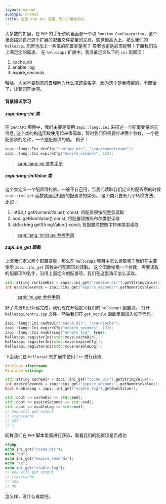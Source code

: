 ```yaml
---
layout: manual
subtype: normal
title: 注册 php.ini 变量，您的扩展也可以
---
```

大多数的扩展，在 `PHP` 的手册说明里面都一个项 `Runtime Configuration`，这个里面描述自己这个扩展的配置文件变量的文档，感觉很高大上，那么我们的 `hellozapi` 能否也加上一些值的配置变量呢？
答案肯定是必须能啊！下面我们马上满足您的需求。
在 `hellozapi` 扩展中，我准备定义以下的 `ini` 配置项：

1. cache_dir
2. enable_log
3. expire_seconds

哈哈，大家不要刻意的去理解为什么取这些名字，因为这个是我瞎编的，不废话了，让我们开始吧。

#### 背景知识学习
##### zapi::lang::Ini 类
在 `zendAPI` 项目中，我们主要是使用 `zapi::lang::Ini` 来描述一个配置变量的元信息, 这个类的构造函数使用起来很简单，暂时我们只需要传递两个参数，一个是配置项的名称，一个是配置项的值。
例子：
```cpp
zapi::lang::Ini dirCfg("runtime_dir", "/var/somedirname");
zapi::lang::Ini expireCfg("expire_seconds", 123);
```
> [zapi::lang::ini 参考手册](/api/classzapi_1_1lang_1_1_ini.html)

##### zapi::lang::IniValue 类
这个类定义一个配置项的值，一般不自己用，当我们读取我们定义的配置项的时候 `zapi::ini_get` 函数就返回相应的配置项的实例。
这个类只要有几个转换方法，比如：
1. int64_t getNumericValue() const; 将配置项按照整型读取
2. bool getBoolValue() const; 将配置项按照布尔类型读取
3. std::string getStringValue() const; 将配置项按照字符串类型读取

> [zapi::lang::IniValue 参考手册](/api/classzapi_1_1lang_1_1_ini_value.html)

##### zapi::ini_get 函数
上面我们定义两个配置变量，那么在 `hellozapi` 项目中怎么读取呢？我们在主要使用 `zapi::ini_get` 函数进行配置项的读取。
这个函数接受一个参数，需要读取的配置项的名字，沿用上面定义的配置项，我们在这里演示怎么读取。
```cpp
std::string runtimeDir = zapi::ini_get("runtime_dir").getStringValue();
int expireSeconds = zapi::ini_get("expire_seconds").getNumericValue();
```
> [zapi::ini_get 参考手册](/api/namespacezapi.html#1a3485bfdd50835e6ec7f9b170640e7a19)

好了背景知识介绍完成，我们现在开始定义我们的 `hellozapi` 配置项。
打开 `hellozapi/entry.cpp` 文件，然后我们在 `get_module` 函数里面加入如下代码：
```cpp
zapi::lang::Ini cacheDir("cache_dir", "/var/cache");
zapi::lang::Ini expireCfg("expire_seconds", 123);
zapi::lang::Ini enableLog("enable_log", true);
﻿hellozapi.registerIni(std::move(cacheDir));
hellozapi.registerIni(std::move(expireCfg));
hellozapi.registerIni(std::move(enableLog));
```
下面我们在 `hellozapi` 的扩展中使用 `C++` 进行获取
```cpp
#include <iostream>
#include <string>

std::string cacheDir = zapi::ini_get("cache_dir").getStringValue();
int expireSeconds = zapi::ini_get("expire_seconds").getNumericValue();
bool enableLog = zapi::ini_get("enable_log").getBoolValue();

std::cout << cacheDir << std::endl;
std::cout << expireSeconds << std::endl;
std::cout << enableLog << std::endl;
// you will get output
// /var/cache
// 123
// 1
```

同样我们在 `PHP` 脚本里面进行获取，看看我们的配置项是否成功
```php
<?php
echo ﻿ini_get("cache_dir");
echo "\n";
echo ﻿ini_get("expire_seconds");
echo "\n";
echo ini_get("enable_log");
// you will get output
// /var/cache
// 123
// On
```
怎么样，没什么难度吧。